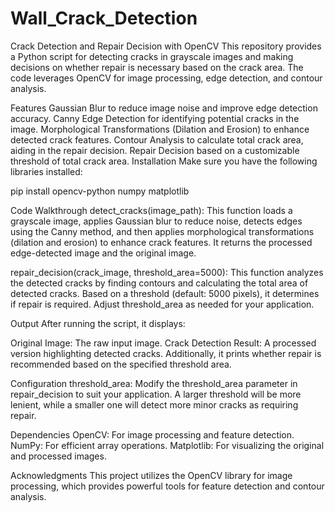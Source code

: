 # Wall_Crack_Detection

Crack Detection and Repair Decision with OpenCV
This repository provides a Python script for detecting cracks in grayscale images and making decisions on whether repair is necessary based on the crack area. The code leverages OpenCV for image processing, edge detection, and contour analysis.

Features
Gaussian Blur to reduce image noise and improve edge detection accuracy.
Canny Edge Detection for identifying potential cracks in the image.
Morphological Transformations (Dilation and Erosion) to enhance detected crack features.
Contour Analysis to calculate total crack area, aiding in the repair decision.
Repair Decision based on a customizable threshold of total crack area.
Installation
Make sure you have the following libraries installed:

pip install opencv-python numpy matplotlib

Code Walkthrough
detect_cracks(image_path): This function loads a grayscale image, applies Gaussian blur to reduce noise, detects edges using the Canny method, and then applies morphological transformations (dilation and erosion) to enhance crack features. It returns the processed edge-detected image and the original image.

repair_decision(crack_image, threshold_area=5000): This function analyzes the detected cracks by finding contours and calculating the total area of detected cracks. Based on a threshold (default: 5000 pixels), it determines if repair is required. Adjust threshold_area as needed for your application.

Output
After running the script, it displays:

Original Image: The raw input image.
Crack Detection Result: A processed version highlighting detected cracks.
Additionally, it prints whether repair is recommended based on the specified threshold area.

Configuration
threshold_area: Modify the threshold_area parameter in repair_decision to suit your application. A larger threshold will be more lenient, while a smaller one will detect more minor cracks as requiring repair.

Dependencies
OpenCV: For image processing and feature detection.
NumPy: For efficient array operations.
Matplotlib: For visualizing the original and processed images.

Acknowledgments
This project utilizes the OpenCV library for image processing, which provides powerful tools for feature detection and contour analysis.
